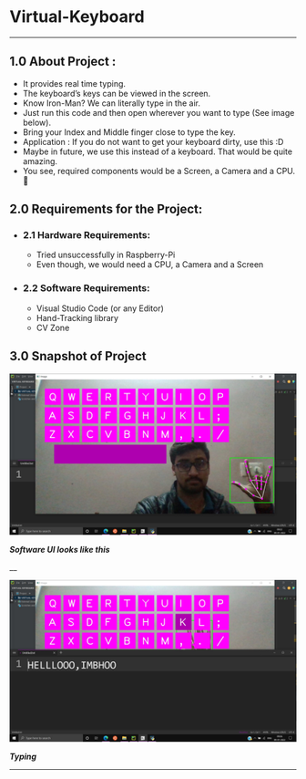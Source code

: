 # Virtual-Keyboard
___

## 1.0 About Project : 

- It provides real time typing.
- The keyboard’s keys can be viewed in the screen.
- Know Iron-Man? We can literally type in the air.
- Just run this code and then open wherever you want to type (See image below).
- Bring your Index and Middle finger close to type the key.
- Application : If you do not want to get your keyboard dirty, use this :D
- Maybe in future, we use this instead of a keyboard. That would be quite amazing.
- You see, required components would be a Screen, a Camera and a CPU. 🙊

## 2.0 Requirements for the Project:

- ### 2.1 Hardware Requirements: 
    - Tried unsuccessfully in Raspberry-Pi
    - Even though, we would need a CPU, a Camera and a Screen
- ### 2.2 Software Requirements:
    - Visual Studio Code (or any Editor)
    - Hand-Tracking library
    - CV Zone

## 3.0 Snapshot of Project

<img src='image.jpg'>

**_Software UI looks like this_**

__

<img src='image1.jpg'>

**_Typing_**

___
